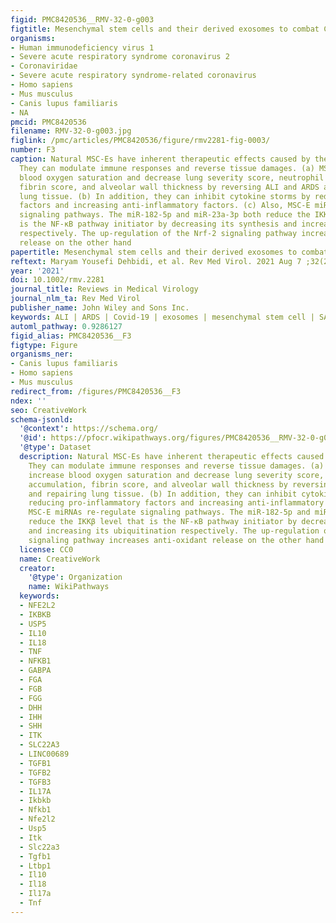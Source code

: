```yaml
---
figid: PMC8420536__RMV-32-0-g003
figtitle: Mesenchymal stem cells and their derived exosomes to combat Covid–19
organisms:
- Human immunodeficiency virus 1
- Severe acute respiratory syndrome coronavirus 2
- Coronaviridae
- Severe acute respiratory syndrome-related coronavirus
- Homo sapiens
- Mus musculus
- Canis lupus familiaris
- NA
pmcid: PMC8420536
filename: RMV-32-0-g003.jpg
figlink: /pmc/articles/PMC8420536/figure/rmv2281-fig-0003/
number: F3
caption: Natural MSC‐Es have inherent therapeutic effects caused by their cargoes.
  They can modulate immune responses and reverse tissue damages. (a) MSC‐Es can increase
  blood oxygen saturation and decrease lung severity score, neutrophil accumulation,
  fibrin score, and alveolar wall thickness by reversing ALI and ARDS and repairing
  lung tissue. (b) In addition, they can inhibit cytokine storms by reducing pro‐inflammatory
  factors and increasing anti‐inflammatory factors. (c) Also, MSC‐E miRNAs re‐regulate
  signaling pathways. The miR‐182‐5p and miR‐23a‐3p both reduce the IKKβ level that
  is the NF‐κB pathway initiator by decreasing its synthesis and increasing its ubiquitination
  respectively. The up‐regulation of the Nrf‐2 signaling pathway increases anti‐oxidant
  release on the other hand
papertitle: Mesenchymal stem cells and their derived exosomes to combat Covid–19.
reftext: Maryam Yousefi Dehbidi, et al. Rev Med Virol. 2021 Aug 7 ;32(2):e2281.
year: '2021'
doi: 10.1002/rmv.2281
journal_title: Reviews in Medical Virology
journal_nlm_ta: Rev Med Virol
publisher_name: John Wiley and Sons Inc.
keywords: ALI | ARDS | Covid‐19 | exosomes | mesenchymal stem cell | SARS‐CoV‐2
automl_pathway: 0.9286127
figid_alias: PMC8420536__F3
figtype: Figure
organisms_ner:
- Canis lupus familiaris
- Homo sapiens
- Mus musculus
redirect_from: /figures/PMC8420536__F3
ndex: ''
seo: CreativeWork
schema-jsonld:
  '@context': https://schema.org/
  '@id': https://pfocr.wikipathways.org/figures/PMC8420536__RMV-32-0-g003.html
  '@type': Dataset
  description: Natural MSC‐Es have inherent therapeutic effects caused by their cargoes.
    They can modulate immune responses and reverse tissue damages. (a) MSC‐Es can
    increase blood oxygen saturation and decrease lung severity score, neutrophil
    accumulation, fibrin score, and alveolar wall thickness by reversing ALI and ARDS
    and repairing lung tissue. (b) In addition, they can inhibit cytokine storms by
    reducing pro‐inflammatory factors and increasing anti‐inflammatory factors. (c) Also,
    MSC‐E miRNAs re‐regulate signaling pathways. The miR‐182‐5p and miR‐23a‐3p both
    reduce the IKKβ level that is the NF‐κB pathway initiator by decreasing its synthesis
    and increasing its ubiquitination respectively. The up‐regulation of the Nrf‐2
    signaling pathway increases anti‐oxidant release on the other hand
  license: CC0
  name: CreativeWork
  creator:
    '@type': Organization
    name: WikiPathways
  keywords:
  - NFE2L2
  - IKBKB
  - USP5
  - IL10
  - IL18
  - TNF
  - NFKB1
  - GABPA
  - FGA
  - FGB
  - FGG
  - DHH
  - IHH
  - SHH
  - ITK
  - SLC22A3
  - LINC00689
  - TGFB1
  - TGFB2
  - TGFB3
  - IL17A
  - Ikbkb
  - Nfkb1
  - Nfe2l2
  - Usp5
  - Itk
  - Slc22a3
  - Tgfb1
  - Ltbp1
  - Il10
  - Il18
  - Il17a
  - Tnf
---
```


